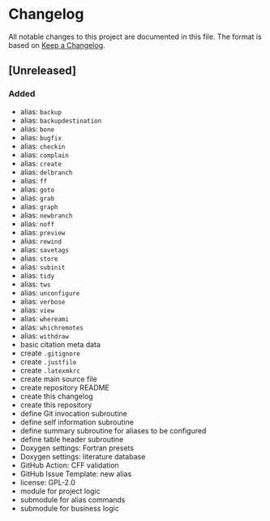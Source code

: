 <!---------------------- GNU General Public License 2.0 ------------------------
--                                                                            --
-- Copyright (C) 2022 Kevin Matthes                                           --
--                                                                            --
-- This program is free software; you can redistribute it and/or modify       --
-- it under the terms of the GNU General Public License as published by       --
-- the Free Software Foundation; either version 2 of the License, or          --
-- (at your option) any later version.                                        --
--                                                                            --
-- This program is distributed in the hope that it will be useful,            --
-- but WITHOUT ANY WARRANTY; without even the implied warranty of             --
-- MERCHANTABILITY or FITNESS FOR A PARTICULAR PURPOSE.  See the              --
-- GNU General Public License for more details.                               --
--                                                                            --
-- You should have received a copy of the GNU General Public License along    --
-- with this program; if not, write to the Free Software Foundation, Inc.,    --
-- 51 Franklin Street, Fifth Floor, Boston, MA 02110-1301 USA.                --
--                                                                            --
------------------------------------------------------------------------------->

<!------------------------------------------------------------------------------
--
--  AUTHOR      Kevin Matthes
--  BRIEF       The development history of this project.
--  COPYRIGHT   GPL-2.0
--  DATE        2022
--  FILE        CHANGELOG.md
--  NOTE        See `LICENSE' for full license.
--              See `README.md' for project details.
--
------------------------------------------------------------------------------->

# Changelog

All notable changes to this project are documented in this file.  The format is
based on [Keep a Changelog](https://keepachangelog.com/en/1.0.0/).

## [Unreleased]

### Added

* alias:  `backup`
* alias:  `backupdestination`
* alias:  `bone`
* alias:  `bugfix`
* alias:  `checkin`
* alias:  `complain`
* alias:  `create`
* alias:  `delbranch`
* alias:  `ff`
* alias:  `goto`
* alias:  `grab`
* alias:  `graph`
* alias:  `newbranch`
* alias:  `noff`
* alias:  `preview`
* alias:  `rewind`
* alias:  `savetags`
* alias:  `store`
* alias:  `subinit`
* alias:  `tidy`
* alias:  `tws`
* alias:  `unconfigure`
* alias:  `verbose`
* alias:  `view`
* alias:  `whereami`
* alias:  `whichremotes`
* alias:  `withdraw`
* basic citation meta data
* create `.gitignore`
* create `.justfile`
* create `.latexmkrc`
* create main source file
* create repository README
* create this changelog
* create this repository
* define Git invocation subroutine
* define self information subroutine
* define summary subroutine for aliases to be configured
* define table header subroutine
* Doxygen settings:  Fortran presets
* Doxygen settings:  literature database
* GitHub Action:  CFF validation
* GitHub Issue Template:  new alias
* license:  GPL-2.0
* module for project logic
* submodule for alias commands
* submodule for business logic

<!----------------------------------------------------------------------------->
